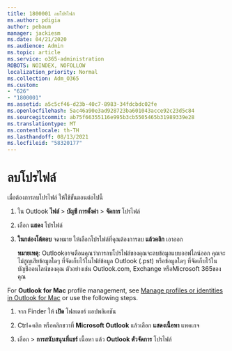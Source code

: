 ```yaml
---
title: 1800001 ลบโปรไฟล์
ms.author: pdigia
author: pebaum
manager: jackiesm
ms.date: 04/21/2020
ms.audience: Admin
ms.topic: article
ms.service: o365-administration
ROBOTS: NOINDEX, NOFOLLOW
localization_priority: Normal
ms.collection: Adm_O365
ms.custom:
- "626"
- "1800001"
ms.assetid: a5c5cf46-d23b-40c7-8983-34fdcbdc02fe
ms.openlocfilehash: 5ac46a90e3ad928723ba601043acce92c23d5c84
ms.sourcegitcommit: ab75f66355116e995b3cb5505465b31989339e28
ms.translationtype: MT
ms.contentlocale: th-TH
ms.lasthandoff: 08/13/2021
ms.locfileid: "58320177"
---
```

# <a name="delete-a-profile"></a>ลบโปรไฟล์

เมื่อต้องการลบโปรไฟล์ ให้ใช้ขั้นตอนต่อไปนี้
  
1. ใน Outlook **ไฟล์** \> **บัญชี การตั้งค่า** \> **จัดการ** โปรไฟล์

2. เลือก **แสดง** โปรไฟล์

3. **ในกล่องโต้ตอบ** จดหมาย ให้เลือกโปรไฟล์ที่คุณต้องการลบ **แล้วคลิก** เอาออก

    **หมายเหตุ**: Outlookอาจเตือนคุณว่าการลบโปรไฟล์ของคุณจะลบข้อมูลแบบออฟไลน์ออก คุณจะไม่สูญเสียข้อมูลใดๆ ที่จัดเก็บไว้ในไฟล์ข้อมูล Outlook (.pst) หรือข้อมูลใดๆ ที่จัดเก็บไว้ในบัญชีออนไลน์ของคุณ ตัวอย่างเช่น Outlook.com, Exchange หรือMicrosoft 365ของคุณ
  
For **Outlook for Mac** profile management, see [Manage profiles or identities in Outlook for Mac](https://support.office.com/article/fed2a955-74df-4a24-bef6-78a426958c4c.aspx) or use the following steps.
  
1. จาก Finder ให้ **เปิด** โฟลเดอร์ แอปพลิเคชัน

2. Ctrl+คลิก หรือคลิกขวาที่ **Microsoft Outlook** แล้วเลือก **แสดงเนื้อหา** แพคเกจ

3. เลือก \> **การสนับสนุนที่แชร์** เนื้อหา แล้ว **Outlook ตัวจัดการ** โปรไฟล์
